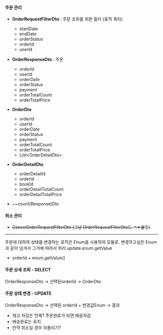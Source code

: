 #### 주문 관리
- **OrderRequestFilterDto** : 주문 조회를 위한 필터 (동적 쿼리)
	- startDate
	- endDate
	- orderStatus
	- orderId
	- userId
- **OrderResponseDto** : 주문
	- orderId
	- userId
	- orderDate
	- orderStatus
	- payment
	- orderTotalCount
	- orderTotalPrice
- **OrderDto**
	- orderId
	- userId
	- orderDate
	- orderStatus
	- payment
	- orderTotalCount
	- orderTotalPrice
	- List\<OrderDetailDto\>
- **OrderDetailDto**
	- orderDetailId
	- orderId
	- bookId
	- orderDetailTotalCount
	- orderDetailTotalPrice

- ~~count(Response)Dto

#### 취소 관리
- ~~CancelOrderRequestFilterDto (그냥 OrderRequestFilterDto도 ㄱㅊ을듯)~~
---
주문에 대하여 상태를 변경하는 로직은 Enum을 사용하여 모듈로. 변경하고싶은 Enum과 같이 넘겨서 그거에 따라서 처리 update.enum.getValue
- orderId + enum.getValue()

#### 주문 상세 조회 - SELECT
OrderResponseDto -> 선택된orderId -> OrderDto

#### 주문 상태 변경 - UPDATE
OrderResponseDto -> 선택된 orderId + 변경값Enum -> 결과





 - 재고 차감은 언제? 주문완료가 되면 배송차감
 - 배송완료는 유지
 - 만약 취소일 경우 되돌리기?